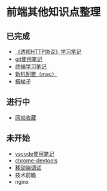 # 前端其他知识点整理


## 已完成
- [《透视HTTP协议》学习笔记](./http/)
- [git使用笔记](./git.html)
- [终端学习笔记](./terminal.html)
- [新机配置（mac）](./mac-config.html)
- [搭梯子](./vpn.html)




## 进行中
- [网站收藏](./some-website.html)





## 未开始
- [vscode使用笔记](./vscode.html)
- [chrome-devtools](./chrome-devtools.html)
- [移动端调试](./mobile-debug.html)
- 技术前瞻
- nginx
